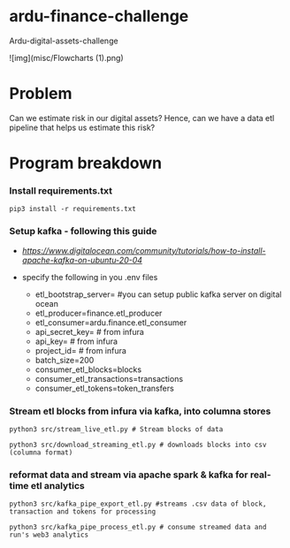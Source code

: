 # ardu-finance-challenge
Ardu-digital-assets-challenge

![img](misc/Flowcharts (1).png)

# Problem

Can we estimate risk in our digital assets? Hence, can we have a data etl pipeline that helps us estimate this risk?

# Program breakdown

### Install requirements.txt

```
pip3 install -r requirements.txt
```

### Setup kafka - following this guide

- *https://www.digitalocean.com/community/tutorials/how-to-install-apache-kafka-on-ubuntu-20-04*

- specify the following in you .env files
    - etl_bootstrap_server= #you can setup public kafka server on digital ocean
    - etl_producer=finance.etl_producer
    - etl_consumer=ardu.finance.etl_consumer
    - api_secret_key= # from infura
    - api_key= # from infura
    - project_id= # from infura
    - batch_size=200
    - consumer_etl_blocks=blocks
    - consumer_etl_transactions=transactions
    - consumer_etl_tokens=token_transfers


### Stream etl blocks from infura via kafka, into columna stores

```
python3 src/stream_live_etl.py # Stream blocks of data

python3 src/download_streaming_etl.py # downloads blocks into csv (columna format)

```

### reformat data and stream via apache spark & kafka for real-time etl analytics

```
python3 src/kafka_pipe_export_etl.py #streams .csv data of block, transaction and tokens for processing

python3 src/kafka_pipe_process_etl.py # consume streamed data and run's web3 analytics
```